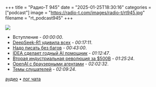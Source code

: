 +++
title = "Радио-Т 945"
date = "2025-01-25T18:30:16"
categories = ["podcast"]
image = "https://radio-t.com/images/radio-t/rt945.jpg"
filename = "rt_podcast945"
+++

![](https://radio-t.com/images/radio-t/rt945.jpg)

- Вступление - *00:00:00*.
- [DeepSeek-R1 удивила всех](https://simonwillison.net/2025/Jan/20/deepseek-r1/) - *00:17:11*.
- [Надо писать без багов](https://korshakov.com/posts/no-bugs) - *00:43:00*.
- [IDEA сделает годный AI помощник](https://www.jetbrains.com/guide/ai/article/junie/intellij-idea/) - *01:12:47*.
- [Вторая индустриальная революция за $500B](https://techcrunch.com/2025/01/21/openai-teams-up-with-softbank-and-oracle-on-50b-data-center-project/?guccounter=1) - *01:25:24*.
- [OpenAI с браузерными агентами](https://openai.com/index/computer-using-agent/) - *02:02:32*.
- [Темы слушателей](https://radio-t.com/p/2025/01/23/prep-945/) - *02:09:24*.


[аудио](https://cdn.radio-t.com/rt_podcast945.mp3) • [лог чата](https://chat.radio-t.com/logs/radio-t-945.html)
<audio src="https://cdn.radio-t.com/rt_podcast945.mp3" preload="none"></audio>
